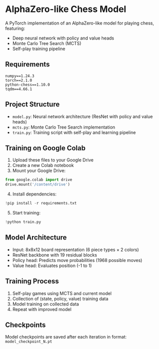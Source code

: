 # AlphaZero-like Chess Model

A PyTorch implementation of an AlphaZero-like model for playing chess, featuring:
- Deep neural network with policy and value heads
- Monte Carlo Tree Search (MCTS)
- Self-play training pipeline

## Requirements
```
numpy==1.24.3
torch==2.1.0
python-chess==1.10.0
tqdm==4.66.1
```

## Project Structure
- `model.py`: Neural network architecture (ResNet with policy and value heads)
- `mcts.py`: Monte Carlo Tree Search implementation
- `train.py`: Training script with self-play and learning pipeline

## Training on Google Colab
1. Upload these files to your Google Drive
2. Create a new Colab notebook
3. Mount your Google Drive:
```python
from google.colab import drive
drive.mount('/content/drive')
```

4. Install dependencies:
```python
!pip install -r requirements.txt
```

5. Start training:
```python
!python train.py
```

## Model Architecture
- Input: 8x8x12 board representation (6 piece types × 2 colors)
- ResNet backbone with 19 residual blocks
- Policy head: Predicts move probabilities (1968 possible moves)
- Value head: Evaluates position (-1 to 1)

## Training Process
1. Self-play games using MCTS and current model
2. Collection of (state, policy, value) training data
3. Model training on collected data
4. Repeat with improved model

## Checkpoints
Model checkpoints are saved after each iteration in format: `model_checkpoint_N.pt`
